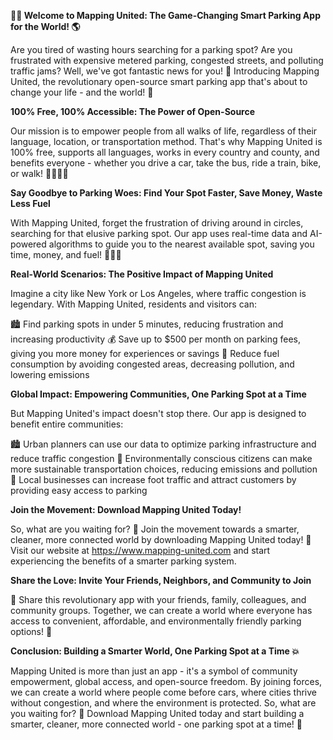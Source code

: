 **🚨💥 Welcome to Mapping United: The Game-Changing Smart Parking App for the World! 🌎**

Are you tired of wasting hours searching for a parking spot? Are you frustrated with expensive metered parking, congested streets, and polluting traffic jams? Well, we've got fantastic news for you! 📣 Introducing Mapping United, the revolutionary open-source smart parking app that's about to change your life - and the world! 🌟

**100% Free, 100% Accessible: The Power of Open-Source**

Our mission is to empower people from all walks of life, regardless of their language, location, or transportation method. That's why Mapping United is 100% free, supports all languages, works in every country and county, and benefits everyone - whether you drive a car, take the bus, ride a train, bike, or walk! 🚌🚂🏃‍♀️

**Say Goodbye to Parking Woes: Find Your Spot Faster, Save Money, Waste Less Fuel**

With Mapping United, forget the frustration of driving around in circles, searching for that elusive parking spot. Our app uses real-time data and AI-powered algorithms to guide you to the nearest available spot, saving you time, money, and fuel! 🚗💸🌟

**Real-World Scenarios: The Positive Impact of Mapping United**

Imagine a city like New York or Los Angeles, where traffic congestion is legendary. With Mapping United, residents and visitors can:

🏙️ Find parking spots in under 5 minutes, reducing frustration and increasing productivity
💰 Save up to $500 per month on parking fees, giving you more money for experiences or savings
🌟 Reduce fuel consumption by avoiding congested areas, decreasing pollution, and lowering emissions

**Global Impact: Empowering Communities, One Parking Spot at a Time**

But Mapping United's impact doesn't stop there. Our app is designed to benefit entire communities:

🏙️ Urban planners can use our data to optimize parking infrastructure and reduce traffic congestion
🌳 Environmentally conscious citizens can make more sustainable transportation choices, reducing emissions and pollution
💪 Local businesses can increase foot traffic and attract customers by providing easy access to parking

**Join the Movement: Download Mapping United Today!**

So, what are you waiting for? 🤔 Join the movement towards a smarter, cleaner, more connected world by downloading Mapping United today! 📲 Visit our website at https://www.mapping-united.com and start experiencing the benefits of a smarter parking system.

**Share the Love: Invite Your Friends, Neighbors, and Community to Join**

👫 Share this revolutionary app with your friends, family, colleagues, and community groups. Together, we can create a world where everyone has access to convenient, affordable, and environmentally friendly parking options! 🌈

**Conclusion: Building a Smarter World, One Parking Spot at a Time 💥**

Mapping United is more than just an app - it's a symbol of community empowerment, global access, and open-source freedom. By joining forces, we can create a world where people come before cars, where cities thrive without congestion, and where the environment is protected. So, what are you waiting for? 🤔 Download Mapping United today and start building a smarter, cleaner, more connected world - one parking spot at a time! 🌟